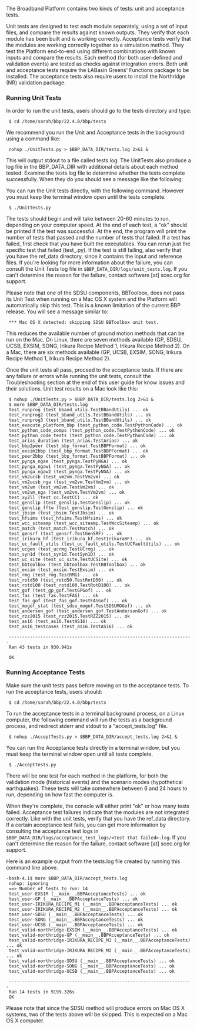 The Broadband Platform contains two kinds of tests: unit and acceptance tests.

Unit tests are designed to test each module separately, using a set of input files, and compare the results against known outputs. They verify that each module has been built and is working correctly. Acceptance tests verify that the modules are working correctly together as a simulation method. They test the Platform end-to-end using different combinations with known inputs and compare the results. Each method (for both user-defined and validation events) are tested as checks against integration errors. Both unit and acceptance tests require the LABasin Greens' Functions package to be installed. The acceptance tests also require users to install the Northridge (NR) validation package.

### Running Unit Tests

In order to run the unit tests, users should go to the tests directory and type:

```
 $ cd /home/sarah/bbp/22.4.0/bbp/tests
```

We recommend you run the Unit and Acceptance tests in the background using a command like:

```
 nohup ./UnitTests.py > $BBP_DATA_DIR/tests.log 2>&1 &
```

This will output stdout to a file called tests.log. The UnitTests also produce a log file in the BBP_DATA_DIR with additional details about each method tested. Examine the tests.log file to determine whether the tests complete successfully. When they do you should see a message like the following:

You can run the Unit tests directly, with the following command. However you must keep the terminal window open until the tests complete.

```
 $ ./UnitTests.py
```

The tests should begin and will take between 20-60 minutes to run, depending on your computer speed. At the end of each test, a "ok" should be printed if the test was successful. At the end, the program will print the number of tests that passed and the number of tests that failed. If a test has failed, first check that you have built the executables. You can rerun just the specific test that failed (test_<module>.py). If the test is still failing, also verify that you have the ref_data directory, since it contains the input and reference files. If you're looking for more information about the failure, you can consult the Unit Tests log file in `$BBP_DATA_DIR/logs/unit_tests.log`. If you can't determine the reason for the failure, contact software [at] scec.org for support.

Please note that one of the SDSU components, BBToolbox, does not pass its Unit Test when running on a Mac OS X system and the Platform will automatically skip this test. This is a known limitation of the current BBP release. You will see a message similar to:

```
 *** Mac OS X detected: skipping SDSU BBToolbox unit test.
```

This reduces the available number of ground motion methods that can be run on the Mac. On Linux, there are seven methods available (GP, SDSU, UCSB, EXSIM, SONG, Irikura Recipe Method 1, Irikura Recipe Method 2). On a Mac, there are six methods available (GP, UCSB, EXSIM, SONG, Irikura Recipe Method 1, Irikura Recipe Method 2).

Once the unit tests all pass, proceed to the acceptance tests. If there are any failure or errors while running the unit tests, consult the Troubleshooting section at the end of this user guide for know issues and their solutions. Unit test results on a Mac look like this:

```
 $ nohup ./UnitTests.py > $BBP_DATA_DIR/tests.log 2>&1 &
 $ more $BBP_DATA_DIR/tests.log
 test_runprog (test_bband_utils.TestBBandUtils) ... ok
 test_runprog2 (test_bband_utils.TestBBandUtils) ... ok
 test_runprog3 (test_bband_utils.TestBBandUtils) ... ok
 test_execute_platform_bbp (test_python_code.TestPythonCode) ... ok
 test_python_code_comps (test_python_code.TestPythonCode) ... ok
 test_python_code_tests (test_python_code.TestPythonCode) ... ok
 test_arias_duration (test_arias.TestArias) ... ok
 test_bbp2peer (test_bbp_format.TestBBPFormat) ... ok
 test_exsim2bbp (test_bbp_format.TestBBPFormat) ... ok
 test_peer2bbp (test_bbp_format.TestBBPFormat) ... ok
 test_pynga_ngae (test_pynga.TestPyNGA) ... ok
 test_pynga_ngaw1 (test_pynga.TestPyNGA) ... ok
 test_pynga_ngaw2 (test_pynga.TestPyNGA) ... ok
 test_vm2ucsb (test_vm2vm.TestVm2vm) ... ok
 test_vm2ucsb_nga (test_vm2vm.TestVm2vm) ... ok
 test_vm2vm (test_vm2vm.TestVm2vm) ... ok
 test_vm2vm_nga (test_vm2vm.TestVm2vm) ... ok
 test_xy2ll (test_cc.TestCC) ... ok
 test_genslip (test_genslip.TestGenslip) ... ok
 test_genslip_fftw (test_genslip.TestGenslip) ... ok
 test_jbsim (test_jbsim.TestJbsim) ... ok
 test_hfsims (test_hfsims.TestHfsims) ... ok
 test_wcc_siteamp (test_wcc_siteamp.TestWccSiteamp) ... ok
 test_match (test_match.TestMatch) ... ok
 test_gensrf (test_gensrf.TestGenSRF) ... ok
 test_irikura_hf (test_irikura_hf.TestIrikuraHF) ... ok
 test_uc_fault_utils (test_uc_fault_utils.TestUCFaultUtils) ... ok
 test_ucgen (test_ucrmg.TestUCrmg) ... ok
 test_syn1d (test_syn1d.TestSyn1D) ... ok
 test_uc_site (test_uc_site.TestUCSite) ... ok
 test_bbtoolbox (test_bbtoolbox.TestBBToolbox) ... ok
 test_exsim (test_exsim.TestExsim) ... ok
 test_rmg (test_rmg.TestRMG) ... ok
 test_rotd50 (test_rotd50.TestRotD50) ... ok
 test_rotd100 (test_rotd100.TestRotD100) ... ok
 test_gof (test_gp_gof.TestGPGof) ... ok
 test_fas (test_fas.TestFAS) ... ok
 test_fas_gof (test_fas_gof.TestFASGof) ... ok
 test_mogof_stat (test_sdsu_mogof.TestSDSUMOGof) ... ok
 test_anderson_gof (test_anderson_gof.TestAndersonGof) ... ok
 test_rzz2015 (test_rzz2015.TestRZZ2015) ... ok
 test_as16 (test_as16.TestAS16) ... ok
 test_as16_testcases (test_as16.TestAS16) ... ok

 ----------------------------------------------------------------------
 Ran 43 tests in 930.941s

 OK
```

### Running Acceptance Tests

Make sure the unit tests pass before moving on to the acceptance tests. To run the acceptance tests, users should:

```
 $ cd /home/sarah/bbp/22.4.0/bbp/tests
```

To run the acceptance tests in a terminal background process, on a Linux computer, the following command will run the tests as a background process, and redirect stderr and stdout to a "accept_tests.log" file.

```
 $ nohup ./AcceptTests.py > $BBP_DATA_DIR/accept_tests.log 2>&1 &
```

You can run the Acceptance tests directly in a terminal window, but you must keep the terminal window open until all tests complete.

```
 $ ./AcceptTests.py
```

There will be one test for each method in the platform, for both the validation mode (historical events) and the scenario modes (hypothetical earthquakes). These tests will take somewhere between 6 and 24 hours to run, depending on how fast the computer is.

When they're complete, the console will either print "ok" or how many tests failed. Acceptance test failures indicate that the modules are not integrated correctly. Like with the unit tests, verify that you have the ref_data directory.  If a certain acceptance test fails, you can get more information by consulting the acceptance test logs in `$BBP_DATA_DIR/logs/acceptance_test_logs/<test that failed>.log`. If you can't determine the reason for the failure, contact software [at] scec.org for support.

Here is an example output from the tests.log file created by running this command line above.

```
-bash-4.1$ more $BBP_DATA_DIR/accept_tests.log
 nohup: ignoring
 ==> Number of tests to run: 14
 test_user-EXSIM (__main__.BBPAcceptanceTests) ... ok
 test_user-GP (__main__.BBPAcceptanceTests) ... ok
 test_user-IRIKURA_RECIPE_M1 (__main__.BBPAcceptanceTests) ... ok
 test_user-IRIKURA_RECIPE_M2 (__main__.BBPAcceptanceTests) ... ok
 test_user-SDSU (__main__.BBPAcceptanceTests) ... ok
 test_user-SONG (__main__.BBPAcceptanceTests) ... ok
 test_user-UCSB (__main__.BBPAcceptanceTests) ... ok
 test_valid-northridge-EXSIM (__main__.BBPAcceptanceTests) ... ok
 test_valid-northridge-GP (__main__.BBPAcceptanceTests) ... ok
 test_valid-northridge-IRIKURA_RECIPE_M1 (__main__.BBPAcceptanceTests) ... ok
 test_valid-northridge-IRIKURA_RECIPE_M2 (__main__.BBPAcceptanceTests) ... ok
 test_valid-northridge-SDSU (__main__.BBPAcceptanceTests) ... ok
 test_valid-northridge-SONG (__main__.BBPAcceptanceTests) ... ok
 test_valid-northridge-UCSB (__main__.BBPAcceptanceTests) ... ok

 ----------------------------------------------------------------------
 Ran 14 tests in 9199.326s
 OK
```

Please note that since the SDSU method will produce errors on Mac OS X systems, two of the tests above will be skipped. This is expected on a Mac OS X computer.
